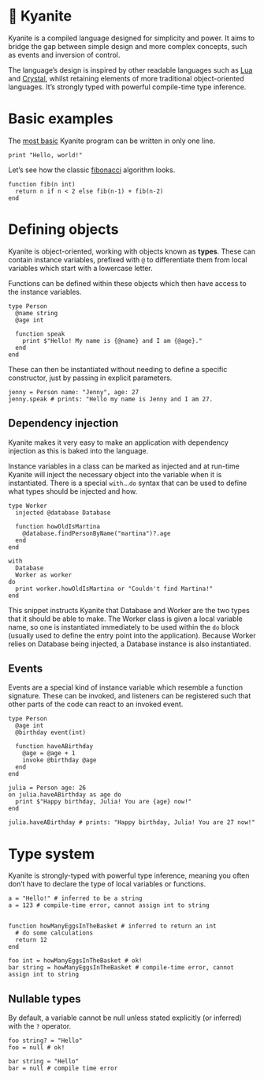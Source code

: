 # 💎 Kyanite
Kyanite is a compiled language designed for simplicity and power. It aims to bridge the gap between simple design and more complex concepts, such as events and inversion of control.

The language’s design is inspired by other readable languages such as [Lua](https://www.lua.org/about.html) and [Crystal](https://crystal-lang.org/), whilst retaining elements of more traditional object-oriented languages. It’s strongly typed with powerful compile-time type inference.

# Basic examples

The [most basic](https://en.wikipedia.org/wiki/%22Hello,_World!%22_program) Kyanite program can be written in only one line.

```
print "Hello, world!"
```

Let’s see how the classic [fibonacci](https://en.wikipedia.org/wiki/Fibonacci_number) algorithm looks.

```
function fib(n int)
  return n if n < 2 else fib(n-1) + fib(n-2)
end
```

# Defining objects

Kyanite is object-oriented, working with objects known as **types**. These can contain instance variables, prefixed with `@` to differentiate them from local variables which start with a lowercase letter.

Functions can be defined within these objects which then have access to the instance variables.

```
type Person
  @name string
  @age int

  function speak
    print $"Hello! My name is {@name} and I am {@age}."
  end
end
```

These can then be instantiated without needing to define a specific constructor, just by passing in explicit parameters.

```
jenny = Person name: "Jenny", age: 27
jenny.speak # prints: "Hello my name is Jenny and I am 27.
```

## Dependency injection

Kyanite makes it very easy to make an application with dependency injection as this is baked into the language.

Instance variables in a class can be marked as injected and at run-time Kyanite will inject the necessary object into the variable when it is instantiated. There is a special `with`…`do` syntax that can be used to define what types should be injected and how.

```
type Worker
  injected @database Database

  function howOldIsMartina
    @database.findPersonByName("martina")?.age
  end
end

with
  Database
  Worker as worker
do
  print worker.howOldIsMartina or "Couldn't find Martina!"
end
```

This snippet instructs Kyanite that Database and Worker are the two types that it should be able to make. The Worker class is given a local variable name, so one  is instantiated immediately to be used within the `do` block (usually used to define the entry point into the application). Because Worker relies on Database being injected, a Database instance is also instantiated.

## Events

Events are a special kind of instance variable which resemble a function signature. These can be invoked, and listeners can be registered such that other parts of the code can react to an invoked event.

```
type Person
  @age int
  @birthday event(int)

  function haveABirthday
    @age = @age + 1
    invoke @birthday @age
  end
end

julia = Person age: 26
on julia.haveABirthday as age do
  print $"Happy birthday, Julia! You are {age} now!"
end

julia.haveABirthday # prints: "Happy birthday, Julia! You are 27 now!"
```

# Type system

Kyanite is strongly-typed with powerful type inference, meaning you often don’t have to declare the type of local variables or functions.

```
a = "Hello!" # inferred to be a string
a = 123 # compile-time error, cannot assign int to string


function howManyEggsInTheBasket # inferred to return an int
  # do some calculations
  return 12
end

foo int = howManyEggsInTheBasket # ok!
bar string = howManyEggsInTheBasket # compile-time error, cannot assign int to string
```

## Nullable types

By default, a variable cannot be null unless stated explicitly (or inferred) with the `?` operator.

```
foo string? = "Hello"
foo = null # ok!

bar string = "Hello"
bar = null # compile time error
```
